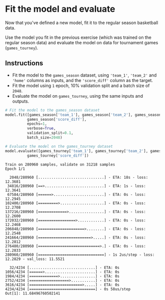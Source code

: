 # Fit the model and evaluate #

Now that you've defined a new model, fit it to the regular season basketball data.

Use the model you fit in the previous exercise (which was trained on the regular season data) and evaluate the model on data for tournament games (`games_tourney`).

## Instructions ##

* Fit the model to the `games_season` dataset, using `'team_1'`, `'team_2'` and `'home'` columns as inputs, and the `'score_diff'` column as the target.
* Fit the model using `1` epoch, 10% validation split and a batch size of `2048`.
* Evaluate the model on `games_tourney`, using the same inputs and outputs.

```python
# Fit the model to the games_season dataset
model.fit([games_season['team_1'], games_season['team_2'], games_season['home']],
          games_season['score_diff'],
          epochs=1,
          verbose=True,
          validation_split=0.1,
          batch_size=2048)

# Evaluate the model on the games_tourney dataset
model.evaluate([games_tourney['team_1'], games_tourney['team_2'], games_tourney['home']],
          games_tourney['score_diff'])
```

```
Train on 280960 samples, validate on 31218 samples
Epoch 1/1

  2048/280960 [..............................] - ETA: 18s - loss: 12.3681
 34816/280960 [==>...........................] - ETA: 1s - loss: 12.3641 
 67584/280960 [======>.......................] - ETA: 0s - loss: 12.2945
102400/280960 [=========>....................] - ETA: 0s - loss: 12.2708
137216/280960 [=============>................] - ETA: 0s - loss: 12.2600
172032/280960 [=================>............] - ETA: 0s - loss: 12.2468
206848/280960 [=====================>........] - ETA: 0s - loss: 12.2548
241664/280960 [========================>.....] - ETA: 0s - loss: 12.2812
276480/280960 [============================>.] - ETA: 0s - loss: 12.2833
280960/280960 [==============================] - 1s 2us/step - loss: 12.2829 - val_loss: 11.5521

  32/4234 [..............................] - ETA: 0s
1056/4234 [======>.......................] - ETA: 0s
1984/4234 [=============>................] - ETA: 0s
2752/4234 [==================>...........] - ETA: 0s
3616/4234 [========================>.....] - ETA: 0s
4234/4234 [==============================] - 0s 58us/step
Out[1]: 11.68496760502141
```